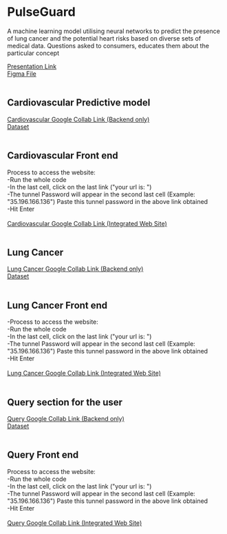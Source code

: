 # PulseGuard
A machine learning model utilising neural networks to predict the presence of lung cancer and the potential heart risks based on diverse sets of medical data. Questions asked to consumers, educates them about the particular concept

[Presentation Link](https://www.canva.com/design/DAF_ArRurGk/nywdj6_OFlOSQk8bIOo5Xg/edit?utm_content=DAF_ArRurGk&utm_campaign=designshare&utm_medium=link2&utm_source=sharebutton)
<br>
[Figma File](https://www.figma.com/file/JJCy02GIzUDjSvV2YRLe2M/PulseGaurd?type=design&node-id=0-1&mode=design&t=vM9kCWltyw9lKp30-0)
<br><br>

## Cardiovascular Predictive model
[Cardiovascular Google Collab Link (Backend only)](https://colab.research.google.com/drive/1LNEraQRbYcRRd8u7QK2QAdnMZDAck4m8?usp=sharing)
<br>
[Dataset](https://github.com/D-Yuva/PulseGuard/files/14549332/heart.csv)
<br><br>

## Cardiovascular Front end 
Process to access the website:<br>
-Run the whole code<br>
-In the last cell, click on the last link ("your url is: ")<br>
-The tunnel Password will appear in the second last cell (Example: "35.196.166.136") Paste this tunnel password in the above link obtained<br>
-Hit Enter<br>
<br>
[Cardiovascular Google Collab Link (Integrated Web Site)](https://colab.research.google.com/drive/1b8d83LbgeW3h_7XKJyv4Fg4mpwHVya_s?usp=sharing)
<br><br>

## Lung Cancer 
[Lung Cancer Google Collab Link (Backend only)](https://colab.research.google.com/drive/1lin78jCg0dKB65es8SxcSTKiQeC5xWvn?usp=sharing)
<br>
[Dataset](https://github.com/D-Yuva/PulseGuard/files/14549340/Lung_Cancer_Dataset.csv)
<br><br>

## Lung Cancer Front end 
-Process to access the website:<br>
-Run the whole code<br>
-In the last cell, click on the last link ("your url is: ")<br>
-The tunnel Password will appear in the second last cell (Example: "35.196.166.136") Paste this tunnel password in the above link obtained<br>
-Hit Enter<br>
<br>
[Lung Cancer Google Collab Link (Integrated Web Site)](https://colab.research.google.com/drive/1kB_WbIiIvSP3cwCuF8mpHTpv7O4npU5s?usp=sharing)
<br><br>


## Query section for the user 
[Query Google Collab Link (Backend only)](https://colab.research.google.com/drive/1Fg44H53bEAR_IZM-FN3uHUqZmrr_y2C0?usp=sharing)
<br>
[Dataset](https://github.com/D-Yuva/PulseGuard/files/14549344/Disease.precaution.csv)
<br><br>

## Query Front end 
Process to access the website:<br>
-Run the whole code<br>
-In the last cell, click on the last link ("your url is: ")<br>
-The tunnel Password will appear in the second last cell (Example: "35.196.166.136") Paste this tunnel password in the above link obtained<br>
-Hit Enter<br>
<br>
[Query Google Collab Link (Integrated Web Site)](https://colab.research.google.com/drive/1-6n3YP3N2jK4kDomWIgi0_SPfhOUgYKj?usp=sharing)


